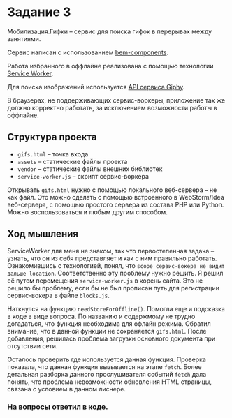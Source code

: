# Задание 3

Мобилизация.Гифки – сервис для поиска гифок в перерывах между занятиями.

Сервис написан с использованием [bem-components](https://ru.bem.info/platform/libs/bem-components/5.0.0/).

Работа избранного в оффлайне реализована с помощью технологии [Service Worker](https://developer.mozilla.org/ru/docs/Web/API/Service_Worker_API/Using_Service_Workers).

Для поиска изображений используется [API сервиса Giphy](https://github.com/Giphy/GiphyAPI).

В браузерах, не поддерживающих сервис-воркеры, приложение так же должно корректно работать, 
за исключением возможности работы в оффлайне.

## Структура проекта

  * `gifs.html` – точка входа
  * `assets` – статические файлы проекта
  * `vendor` –  статические файлы внешних библиотек
  * `service-worker.js` – скрипт сервис-воркера

Открывать `gifs.html` нужно с помощью локального веб-сервера – не как файл. 
Это можно сделать с помощью встроенного в WebStorm/Idea веб-сервера, с помощью простого сервера
из состава PHP или Python. Можно воспользоваться и любым другим способом.

## Ход мышления

ServiceWorker для меня не знаком, так что первостепенная задача – узнать, что он из себя представляет и как с ним правильно работать. 
Ознакомившись с технологией, понял, что `scope сервис-вокера не видит дальше location`. Соответственно эту проблему нужно решить. Я решил её путем перемещения `service-worker.js` в корень сайта. Это не решило бы проблему, если бы не был прописан путь для регистрации сервис-вокера в файле `blocks.js`.

Наткнулся на функцию `needStoreForOffline()`. Помогла еще и подсказка в коде в виде вопроса. По названию и содержмому не трудно догадаться, что функция необходима для офлайн режима. Обратил внимание, что в данной функции не сохраняется `gifs.html`. После добавления, решилась проблема загрузки основного документа при отсутствии сети. 

Осталось проверить где используется данная функция. Проверка показала, что данная функция вызывается на этапе `fetch`. Более детальная разборка данного прослушивателя событий `fetch` дала понять, что проблема невозможности обновления HTML страницы, связана с условием в данном лиснере.

### На вопросы ответил в коде.
